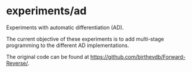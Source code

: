 # experiments/ad

Experiments with automatic differentiation (AD).

The current objective of these experiments is to add multi-stage programming to the different AD implementations.

The original code can be found at https://github.com/birthevdb/Forward-Reverse/.
